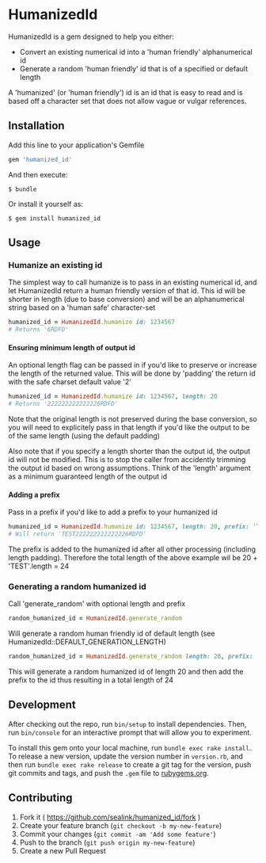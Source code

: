 # HumanizedId

HumanizedId is a gem designed to help you either:
 - Convert an existing numerical id into a 'human friendly' alphanumerical id
 - Generate a random 'human friendly' id that is of a specified or default length

A 'humanized' (or 'human friendly') id is an id that is easy to read and is based
off a character set that does not allow vague or vulgar references.

## Installation

Add this line to your application's Gemfile

```ruby
gem 'humanized_id'
```

And then execute:

    $ bundle

Or install it yourself as:

    $ gem install humanized_id

## Usage

### Humanize an existing id

The simplest way to call humanize is to pass in an existing numerical id,
and let HumanizedId return a human friendly version of that id. This id will be shorter
in length (due to base conversion) and will be an alphanumerical string based on
a 'human safe' character-set

```ruby
humanized_id = HumanizedId.humanize id: 1234567
# Returns '6RDFD'
```

#### Ensuring minimum length of output id

An optional length flag can be passed in if you'd like to preserve or increase the
length of the returned value. This will be done by 'padding' the return id with the
safe charset default value '2'

```ruby
humanized_id = HumanizedId.humanize id: 1234567, length: 20
# Returns '222222222222226RDFD'
```

Note that the original length is not preserved during the base conversion, so you
will need to explicitely pass in that length if you'd like the output to be of the same
length (using the default padding)

Also note that if you specify a length shorter than the output id, the output id will
not be modified. This is to stop the caller from accidently trimming the output id based
on wrong assumptions. Think of the 'length' argument as a minimum guaranteed length of
the output id

#### Adding a prefix

Pass in a prefix if you'd like to add a prefix to your humanized id

```ruby
humanized_id = HumanizedId.humanize id: 1234567, length: 20, prefix: 'TEST'
# Will return 'TEST222222222222226RDFD'
```

The prefix is added to the humanized id after all other processing (including length padding).
Therefore the total length of the above example wil be 20 + 'TEST'.length = 24

### Generating a random humanized id

Call 'generate_random' with optional length and prefix

```ruby
random_humanized_id = HumanizedId.generate_random
```

Will generate a random human friendly id of default length (see HumanizedId::DEFAULT_GENERATION_LENGTH)

```ruby
random_humanized_id = HumanizedId.generate_random length: 20, prefix: 'TEST'
```

This will generate a random humanized id of length 20 and then add the prefix to the id
thus resulting in a total length of 24

## Development

After checking out the repo, run `bin/setup` to install dependencies. Then, run `bin/console` for an interactive prompt that will allow you to experiment.

To install this gem onto your local machine, run `bundle exec rake install`. To release a new version, update the version number in `version.rb`, and then run `bundle exec rake release` to create a git tag for the version, push git commits and tags, and push the `.gem` file to [rubygems.org](https://rubygems.org).

## Contributing

1. Fork it ( https://github.com/sealink/humanized_id/fork )
2. Create your feature branch (`git checkout -b my-new-feature`)
3. Commit your changes (`git commit -am 'Add some feature'`)
4. Push to the branch (`git push origin my-new-feature`)
5. Create a new Pull Request
